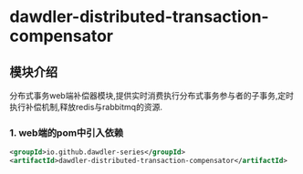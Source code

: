 # dawdler-distributed-transaction-compensator

## 模块介绍

分布式事务web端补偿器模块,提供实时消费执行分布式事务参与者的子事务,定时执行补偿机制,释放redis与rabbitmq的资源.

### 1. web端的pom中引入依赖

```xml
<groupId>io.github.dawdler-series</groupId>
<artifactId>dawdler-distributed-transaction-compensator</artifactId>
```
